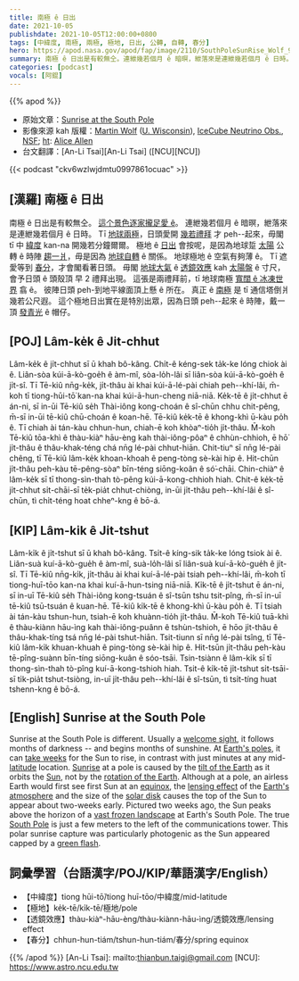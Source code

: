 ```yaml
---
title: 南極 ê 日出
date: 2021-10-05
publishdate: 2021-10-05T12:00:00+0800
tags: [中緯度, 南極, 兩極, 極地, 日出, 公轉, 自轉, 春分]
hero: https://apod.nasa.gov/apod/fap/image/2110/SouthPoleSunRise_Wolf_960.jpg
summary: 南極 ê 日出是有較無仝。連紲幾若個月 ê 暗暝，紲落來是連紲幾若個月 ê 日時。這个極地日出 peh--起來 ê 時陣，戴一頂發青光 ê 帽仔。
categories: [podcast]
vocals: [阿錕]
---
```


{{% apod %}}

- 原始文章：[Sunrise at the South Pole](https://apod.nasa.gov/apod/ap211005.html)
- 影像來源 kah 版權：[Martin Wolf](https://icecube.wisc.edu/news/life-at-the-pole/2020/11/meet-icecube-2020-2021-winterovers-josh-and-martin/) ([U. Wisconsin](https://icecube.wisc.edu/)), [IceCube Neutrino Obs.](https://icecube.wisc.edu/about-us/overview/), [NSF](https://www.nsf.gov/); [ht](https://en.wikipedia.org/wiki/Hat_tip): [Alice Allen](http://ascl.net/wordpress/about-ascl/people/alice_allen/)
- 台文翻譯：[An-Li Tsai][An-Li Tsai] ([NCU][NCU])

{{< podcast "ckv6wzlwjdmtu0997861ocuac" >}}

## [漢羅] 南極 ê 日出
南極 ê 日出是有較無仝。
[這个景色逐家攏足愛 ê][welcome sight]。
連紲幾若個月 ê 暗暝，紲落來是連紲幾若個月 ê 日時。
Tī [地球兩極][Earth's poles]，日頭愛開 [幾若禮拜][take weeks] 才 peh--起來，毋閣 tī 中 [緯度][latitude] kan-na 開幾若分鐘爾爾。
極地 ê [日出][Sunrise] 會按呢，是因為地球踅 [太陽][Sun] 公轉 ê 時陣 [趨一爿][tilt of the Earth]，毋是因為 [地球自轉][rotation of the Earth] ê 關係。
地球極地 ê 空氣有夠薄 ê。
Tī 遮愛等到 [春分][equinox]，才會閣看著日頭。
毋閣 [地球大氣][Earth's atmosphere] ê [透鏡效應][lensing effect] kah [太陽盤][solar disk] ê 寸尺，會予日頭 ê 頭殼頂 早 2 禮拜出現。
這張是兩禮拜前，tī 地球南極 [寬闊 ê 冰凍世界][vast frozen landscape] 翕 ê。
彼陣日頭 peh-到地平線面頂上懸 ê 所在。
真正 ê [南極][South Pole] 是 tī 通信塔倒爿幾若公尺遐。
這个極地日出實在是特別出眾，因為日頭 peh--起來 ê 時陣，戴一頂 [發青光][green flash] ê 帽仔。

## [POJ] Lâm-ke̍k ê Ji̍t-chhut
Lâm-ke̍k ê ji̍t-chhut sī ū khah bô-kâng.
Chi̍t-ê kéng-sek ta̍k-ke lóng chiok ài ê.
Liân-sòa kúi-ā-kò-goe̍h ê àm-mî, sòa-lo̍h-lâi sī liân-sòa kúi-ā-kò-goe̍h ê ji̍t-sî.
Tī Tē-kiû nn̄g-ke̍k, ji̍t-thâu ài khai kúi-ā-lé-pài chiah peh--khí-lâi, m̄-koh tī tiong-hūi-tō͘ kan-na khai kúi-ā-hun-cheng niā-niā.
Ke̍k-tē ê ji̍t-chhut ē án-ni, sī in-ūi Tē-kiû se̍h Thài-iông kong-choán ê sî-chūn chhu chit-pêng, m̄-sī in-ūi tē-kiû chū-choán ê koan-hē.
Tē-kiû ke̍k-tē ê khong-khì ū-kàu po̍h ê.
Tī chiah ài tán-kàu chhun-hun, chiah-ē koh khòaⁿ-tio̍h ji̍t-thâu.
M̄-koh Tē-kiû tōa-khì ê thàu-kiàⁿ hāu-èng kah thài-iông-pôaⁿ ê chhùn-chhioh, ē hō͘ ji̍t-thâu ê thâu-khak-téng chá nn̄g lé-pài chhut-hiān.
Chit-tiuⁿ sī nn̄g lé-pài chêng, tī Tē-kiû lâm-ke̍k khoan-khoah ê peng-tòng sè-kài hip ê.
Hit-chūn ji̍t-thâu peh-kàu tē-pêng-sòaⁿ bīn-téng siōng-koân ê só͘-chāi.
Chin-chiàⁿ ê lâm-ke̍k sī tī thong-sìn-thah tò-pêng kúi-ā-kong-chhioh hiah.
Chit-ê ke̍k-tē ji̍t-chhut si̍t-chāi-sī te̍k-pia̍t chhut-chiòng, in-ūi ji̍t-thâu peh--khí-lâi ê sî-chūn, tì chi̍t-téng hoat chheⁿ-kng ê bō-á.

## [KIP] Lâm-ki̍k ê Ji̍t-tshut
Lâm-ki̍k ê ji̍t-tshut sī ū khah bô-kâng.
Tsi̍t-ê kíng-sik ta̍k-ke lóng tsiok ài ê.
Liân-suà kuí-ā-kò-gue̍h ê àm-mî, suà-lo̍h-lâi sī liân-suà kuí-ā-kò-gue̍h ê ji̍t-sî.
Tī Tē-kiû nn̄g-ki̍k, ji̍t-thâu ài khai kuí-ā-lé-pài tsiah peh--khí-lâi, m̄-koh tī tiong-huī-tōo kan-na khai kuí-ā-hun-tsing niā-niā.
Ki̍k-tē ê ji̍t-tshut ē án-ni, sī in-uī Tē-kiû se̍h Thài-iông kong-tsuán ê sî-tsūn tshu tsit-pîng, m̄-sī in-uī tē-kiû tsū-tsuán ê kuan-hē.
Tē-kiû ki̍k-tē ê khong-khì ū-kàu po̍h ê.
Tī tsiah ài tán-kàu tshun-hun, tsiah-ē koh khuànn-tio̍h ji̍t-thâu.
M̄-koh Tē-kiû tuā-khì ê thàu-kiànn hāu-ìng kah thài-iông-puânn ê tshùn-tshioh, ē hōo ji̍t-thâu ê thâu-khak-tíng tsá nn̄g lé-pài tshut-hiān.
Tsit-tiunn sī nn̄g lé-pài tsîng, tī Tē-kiû lâm-ki̍k khuan-khuah ê ping-tòng sè-kài hip ê.
Hit-tsūn ji̍t-thâu peh-kàu tē-pîng-suànn bīn-tíng siōng-kuân ê sóo-tsāi.
Tsin-tsiànn ê lâm-ki̍k sī tī thong-sìn-thah tò-pîng kuí-ā-kong-tshioh hiah.
Tsit-ê ki̍k-tē ji̍t-tshut si̍t-tsāi-sī ti̍k-pia̍t tshut-tsiòng, in-uī ji̍t-thâu peh--khí-lâi ê sî-tsūn, tì tsi̍t-tíng huat tshenn-kng ê bō-á.

## [English] Sunrise at the South Pole
Sunrise at the South Pole is different.
Usually a [welcome sight][welcome sight], it follows months of darkness -- and begins months of sunshine.
At [Earth's poles][Earth's poles], it can [take weeks][take weeks] for the Sun to rise, in contrast with just minutes at any mid-[latitude][latitude] location.
[Sunrise][Sunrise] at a pole is caused by the [tilt of the Earth][tilt of the Earth] as it orbits the [Sun][Sun], not by the [rotation of the Earth][rotation of the Earth].
Although at a pole, an airless Earth would first see first Sun at an [equinox][equinox], the [lensing effect][lensing effect] of the [Earth's atmosphere][Earth's atmosphere] and the size of the [solar disk][solar disk] causes the top of the Sun to appear about two-weeks early.
Pictured two weeks ago, the Sun peaks above the horizon of a [vast frozen landscape][vast frozen landscape] at Earth's South Pole.
The true [South Pole][South Pole] is just a few meters to the left of the communications tower.
This polar sunrise capture was particularly photogenic as the Sun appeared capped by a [green flash][green flash].

## 詞彙學習（台語漢字/POJ/KIP/華語漢字/English）
- 【中緯度】tiong hūi-tō͘/tiong huī-tōo/中緯度/mid-latitude
- 【極地】ke̍k-tē/ki̍k-tē/極地/pole
- 【透鏡效應】thàu-kiàⁿ-hāu-èng/thàu-kiànn-hāu-ìng/透鏡效應/lensing effect
- 【春分】chhun-hun-tiám/tshun-hun-tiám/春分/spring equinox

{{% /apod %}}
[An-Li Tsai]: mailto:thianbun.taigi@gmail.com
[NCU]: https://www.astro.ncu.edu.tw

[welcome sight]:https://m.media-amazon.com/images/I/51ZjBEW+qNL._AC_.jpg
[Earth's poles]:https://sealevel.jpl.nasa.gov/internal_resources/264/
[take weeks]:https://www.nasa.gov/analogs/nsf/sunrise_sunset
[latitude]:https://en.wikipedia.org/wiki/Latitude
[Sunrise]:https://youtu.be/Xi4MaJKd1gA
[tilt of the Earth]:https://pwg.gsfc.nasa.gov/stargaze/Sfigs/Stilt.gif
[Sun]:https://solarsystem.nasa.gov/solar-system/sun/overview/
[rotation of the Earth]:https://youtu.be/LUW51lvIFjg
[equinox]:https://en.wikipedia.org/wiki/Equinox
[lensing effect]:https://www.quora.com/Why-can-the-sun-be-seen-for-a-few-minutes-before-it-rises-above-the-horizon
[Earth's atmosphere]:https://www.nasa.gov/mission_pages/sunearth/science/atmosphere-layers2.html
[solar disk]:https://apod.nasa.gov/apod/ap040623.html
[vast frozen landscape]:https://apod.nasa.gov/apod/ap111211.html
[South Pole]:https://en.wikipedia.org/wiki/South_Pole
[green flash]:https://apod.nasa.gov/apod/ap140604.html
